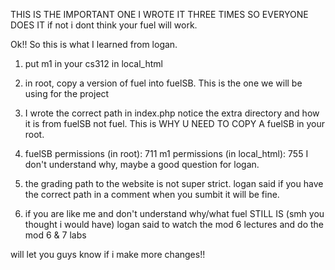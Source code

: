 THIS IS THE IMPORTANT ONE I WROTE IT THREE TIMES SO EVERYONE DOES IT
if not i dont think your fuel will work.

Ok!! So this is what I learned from logan.

1. put m1 in your cs312 in local_html

2. in root, copy a version of fuel into fuelSB. This is the one we will be using for the project

3. I wrote the correct path in index.php notice the extra directory and how it is from fuelSB not fuel. This is WHY U NEED TO COPY A fuelSB in your root.

4. fuelSB permissions (in root): 711
   m1 permissions (in local_html): 755 
   I don't understand why, maybe a good question for logan.

5. the grading path to the website is not super strict. logan said if you have the correct path in a comment when you sumbit it will be fine.

6. if you are like me and don't understand why/what fuel STILL IS (smh you thought i would have) logan said to watch the mod 6 lectures and do the mod 6 & 7 labs

will let you guys know if i make more changes!! 



